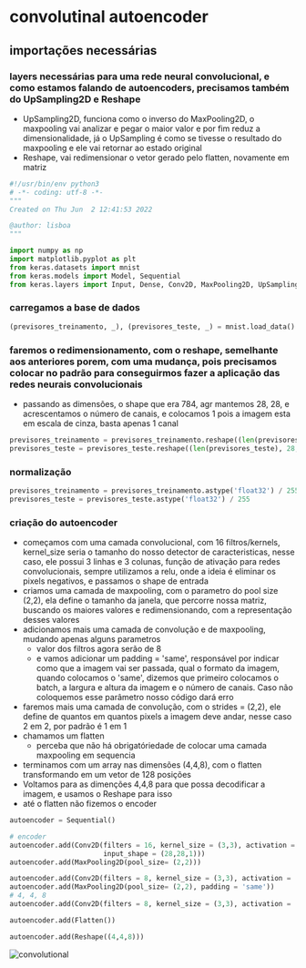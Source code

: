 # convolutinal autoencoder

## importações necessárias

### layers necessárias para uma rede neural convolucional, e como estamos falando de autoencoders, precisamos também do UpSampling2D e Reshape

- UpSampling2D, funciona como o inverso do MaxPooling2D, o maxpooling vai analizar e pegar o maior valor e por fim reduz a dimensionalidade, já o UpSampling é como se tivesse o resultado do maxpooling e ele vai retornar ao estado original
- Reshape, vai redimensionar o vetor gerado pelo flatten, novamente em matriz

```python
#!/usr/bin/env python3
# -*- coding: utf-8 -*-
"""
Created on Thu Jun  2 12:41:53 2022

@author: lisboa
"""

import numpy as np
import matplotlib.pyplot as plt
from keras.datasets import mnist
from keras.models import Model, Sequential
from keras.layers import Input, Dense, Conv2D, MaxPooling2D, UpSampling2D, Flatten, Reshape
```

### carregamos a base de dados

```python
(previsores_treinamento, _), (previsores_teste, _) = mnist.load_data()
```

### faremos o redimensionamento, com o reshape, semelhante aos anteriores porem, com uma mudança, pois precisamos colocar no padrão para conseguirmos fazer a aplicação das redes neurais convolucionais

- passando as dimensões, o shape que era 784, agr mantemos 28, 28, e acrescentamos o número de canais, e colocamos 1 pois a imagem esta em escala de cinza, basta apenas 1 canal

```python
previsores_treinamento = previsores_treinamento.reshape((len(previsores_treinamento), 28, 28, 1))
previsores_teste = previsores_teste.reshape((len(previsores_teste), 28, 28, 1))
```

### normalização

```python
previsores_treinamento = previsores_treinamento.astype('float32') / 255
previsores_teste = previsores_teste.astype('float32') / 255
```

### criação do autoencoder

- começamos com uma camada convolucional, com 16 filtros/kernels, kernel_size seria o tamanho do nosso detector de caracteristicas, nesse caso, ele possui 3 linhas e 3 colunas, função de ativação para redes convolucionais, sempre utilizamos a relu, onde a ideia é eliminar os pixels negativos, e passamos o shape de entrada
- criamos uma camada de maxpooling, com o parametro do pool size (2,2), ela define o tamanho da janela, que percorre nossa matriz, buscando os maiores valores e redimensionando, com a representação desses valores
- adicionamos mais uma camada de convolução e de maxpooling, mudando apenas alguns parametros
  - valor dos filtros agora serão de 8
  - e vamos adicionar um padding = 'same', responsável por indicar como que a imagem vai ser passada, qual o formato da imagem, quando colocamos o 'same', dizemos que primeiro colocamos o batch, a largura e altura da imagem e o número de canais. Caso não coloquemos esse parâmetro nosso código dará erro
- faremos mais uma camada de convolução, com o strides = (2,2), ele define de quantos em quantos pixels a imagem deve andar, nesse caso 2 em 2, por padrão é 1 em 1
- chamamos um flatten
  - perceba que não há obrigatóriedade de colocar uma camada maxpooling em sequencia
- terminamos com um array nas dimensões (4,4,8), com o flatten transformando em um vetor de 128 posições
- Voltamos para as dimenções 4,4,8 para que possa decodificar a imagem, e usamos o Reshape para isso
- até o flatten não fizemos o encoder

```python
autoencoder = Sequential()

# encoder
autoencoder.add(Conv2D(filters = 16, kernel_size = (3,3), activation = 'relu',
                       input_shape = (28,28,1)))
autoencoder.add(MaxPooling2D(pool_size= (2,2)))

autoencoder.add(Conv2D(filters = 8, kernel_size = (3,3), activation = 'relu',padding = 'same'))
autoencoder.add(MaxPooling2D(pool_size= (2,2), padding = 'same'))
# 4, 4, 8
autoencoder.add(Conv2D(filters = 8, kernel_size = (3,3), activation = 'relu',padding = 'same', strides = (2,2)))

autoencoder.add(Flatten())

autoencoder.add(Reshape((4,4,8)))
```

![convolutional](/img/convolutional_encoder.png)

